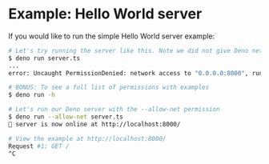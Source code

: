 # Example: Hello World server

If you would like to run the simple Hello World server example:

```sh
# Let's try running the server like this. Note we did not give Deno network access.
$ deno run server.ts
...
error: Uncaught PermissionDenied: network access to "0.0.0.0:8000", run again with the --allow-net flag

# BONUS: To see a full list of permissions with examples
$ deno run -h

# Let's run our Deno server with the --allow-net permission
$ deno run --allow-net server.ts
🦕 server is now online at http://localhost:8000/

# View the example at http://localhost:8000/
Request #1: GET /
^C
```
